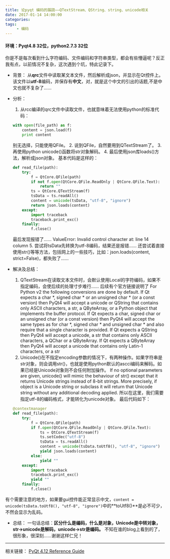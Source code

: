 ```yaml
---
title: 论pyqt 编码的蹊跷——QTextStream、QString、string、unicode相关 
date: 2017-01-14 14:00:00 
categories:
tags:
     - 编码
---
```

#### 环境：Pyqt4.8 32位，python2.7.3 32位
你是不是每次看到什么字符编码、文件编码和字符串类型，都会有些懵逼呢？反正我有点，以前情况不复杂，这次遇到个坑，特此记录下。
* 背景：
从**qrc**文件中读取某文本文件，然后解析成json，并显示在Qt控件上。该文件以**utf-8**编码，并保存有**中文**，对，就是这个中文的引出的话题,不是中文也就不复杂了……  
* 分析：
	1. 从rcc编译的qrc文件中读取文件，也就意味着无法使用python的标准代码：
	```python
	with open(file_path) as f:
		content = json.load(f)
		print content
	```
	别无选择，只能使用QFile。
	2. 说到QFile，自然要用到QTextStream了。
	3. 再使用python unicode()函数将str对象解码。
	4. 最后使用json库loads()方法，解析成json对象。
	基本代码是这样的：  
	```python
	def read_file(path):
		try:
			f = QtCore.QFile(path)
			if not f.open(QtCore.QFile.ReadOnly | QtCore.QFile.Text):
				return ""
			ts = QtCore.QTextStream(f)
			tsData = ts.readAll()
			content = unicode(tsData, "utf-8", "ignore")
			return json.loads(content)
		except:
			import traceback
			traceback.print_exc()
		finally:
			f.close()
	```
	最后发现报错了……
	ValueError: Invalid control character at: line 14 column
	5. 尝试将tsData先转换为utf-8编码，结果还是报错……
	还尝试着直接使用str()等等方法，包括网上的一些技巧，比如：json.loads(content, strict=False)，都失败了……

* 解决及总结：
	1. QTextStream在读取文本文件时，会默认使用Local的字符编码，如果不指定编码，会使后续的处理寸步难行……
	后续有个官方链接说明了
	For Python v2 the following conversions are done by default.
	If Qt expects a char *, signed char * or an unsigned char * (or a const version) then PyQt4 will accept a unicode or QString that contains only ASCII characters, a str, a QByteArray, or a Python object that implements the buffer protocol.
	If Qt expects a char, signed char or an unsigned char (or a const version) then PyQt4 will accept the same types as for char *, signed char * and unsigned char * and also require that a single character is provided.
	If Qt expects a QString then PyQt4 will accept a unicode, a str that contains only ASCII characters, a QChar or a QByteArray.
	If Qt expects a QByteArray then PyQt4 will accept a unicode that contains only Latin-1 characters, or a str
	2. Unicode()在不指定encoding参数的情况下，有两种操作。如果字符串是str对象，则会调用str()，也就是使用python默认的ascci编码来解码。如果已经是Unicode对象则不会任何附加操作。
	If no optional parameters are given, unicode() will mimic the behaviour of str() except that it returns Unicode strings instead of 8-bit strings. More precisely, if object is a Unicode string or subclass it will return that Unicode string without any additional decoding applied.
	所以在这里，我们需要指定utf-8的编码格式，才能转化为unicode对象。
	最后代码如下：
	```python
	@contextmanager
	def read_file(path):
		try:
			f = QtCore.QFile(path)
			if f.open(QtCore.QFile.ReadOnly | QtCore.QFile.Text):
				ts = QtCore.QTextStream(f)
				ts.setCodec("utf-8")
				tsData = ts.readAll()
				content = unicode(tsData.toUtf8(), "utf-8", "ignore")
				yield json.loads(content)
			else:
				yield ""
		except:
			import traceback
			traceback.print_exc()
			yield ""
		finally:
			f.close()
	```

有个需要注意的地方，如果要gui控件能正常显示中文，`content = unicode(tsData.toUtf8(), "utf-8", "ignore")`中的**toUtf8()**是必不可少，不然会显示为乱码。 

* 总结：
一句话总结：**区分什么是编码，什么是对象，Unicode是中转对象，str->unicode是解码，unicode->str是编码。**
不知在谁的blog上看到的了，很形象，很深刻……谢谢这样仁兄！

***
相关链接：
[PyQt 4.12 Reference Guide](http://pyqt.sourceforge.net/Docs/PyQt4/gotchas.html)
